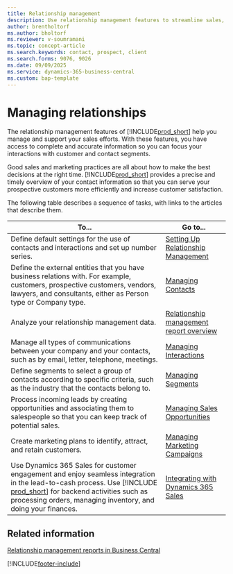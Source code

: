 ```yaml
---
title: Relationship management
description: Use relationship management features to streamline sales, access detailed contact and prospect information, and improve customer service efficiency.
author: brentholtorf
ms.author: bholtorf
ms.reviewer: v-soumramani
ms.topic: concept-article
ms.search.keywords: contact, prospect, client
ms.search.forms: 9076, 9026
ms.date: 09/09/2025
ms.service: dynamics-365-business-central
ms.custom: bap-template
---
```


# Managing relationships

The relationship management features of [!INCLUDE[prod_short](includes/prod_short.md)] help you manage and support your sales efforts. With these features, you have access to complete and accurate information so you can focus your interactions with customer and contact segments.

Good sales and marketing practices are all about how to make the best decisions at the right time. [!INCLUDE[prod_short](includes/prod_short.md)] provides a precise and timely overview of your contact information so that you can serve your prospective customers more efficiently and increase customer satisfaction.

The following table describes a sequence of tasks, with links to the articles that describe them.  

| To... | Go to... |
|--|--|
| Define default settings for the use of contacts and interactions and set up number series. | [Setting Up Relationship Management](marketing-setup-marketing.md) |
| Define the external entities that you have business relations with. For example, customers, prospective customers, vendors, lawyers, and consultants, either as Person type or Company type. | [Managing Contacts](marketing-contacts.md) |
| Analyze your relationship management data. | [Relationship management report overview](marketing-reports.md) |
| Manage all types of communications between your company and your contacts, such as by email, letter, telephone, meetings. | [Managing Interactions](marketing-interactions.md) |
| Define segments to select a group of contacts according to specific criteria, such as the industry that the contacts belong to. | [Managing Segments](marketing-segments.md) |
| Process incoming leads by creating opportunities and associating them to salespeople so that you can keep track of potential sales. | [Managing Sales Opportunities](marketing-manage-sales-opportunities.md) |
| Create marketing plans to identify, attract, and retain customers. | [Managing Marketing Campaigns](marketing-campaigns.md) |
| Use Dynamics 365 Sales for customer engagement and enjoy seamless integration in the lead-to-cash process. Use [!INCLUDE [prod_short](includes/prod_short.md)] for backend activities such as processing orders, managing inventory, and doing your finances. | [Integrating with Dynamics 365 Sales](marketing-integrate-dynamicscrm.md) |

## Related information

[Relationship management reports in Business Central](marketing-reports.md)

[!INCLUDE[footer-include](includes/footer-banner.md)]
